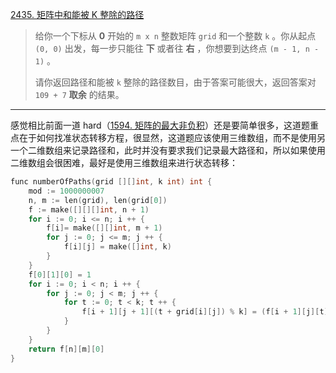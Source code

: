 [2435. 矩阵中和能被 K 整除的路径](https://leetcode.cn/problems/paths-in-matrix-whose-sum-is-divisible-by-k/)

> 给你一个下标从 **0** 开始的 `m x n` 整数矩阵 `grid` 和一个整数 `k` 。你从起点 `(0, 0)` 出发，每一步只能往 **下** 或者往 **右** ，你想要到达终点 `(m - 1, n - 1)` 。
>
> 请你返回路径和能被 `k` 整除的路径数目，由于答案可能很大，返回答案对 `109 + 7` **取余** 的结果。

---

感觉相比前面一道 hard（[1594. 矩阵的最大非负积](https://leetcode.cn/problems/maximum-non-negative-product-in-a-matrix/)）还是要简单很多，这道题重点在于如何找准状态转移方程，很显然，这道题应该使用三维数组，而不是使用另一个二维数组来记录路径和，此时并没有要求我们记录最大路径和，所以如果使用二维数组会很困难，最好是使用三维数组来进行状态转移：

```c
func numberOfPaths(grid [][]int, k int) int {
    mod := 1000000007
    n, m := len(grid), len(grid[0])
    f := make([][][]int, n + 1)
    for i := 0; i <= n; i ++ {
        f[i]= make([][]int, m + 1)
        for j := 0; j <= m; j ++ {
            f[i][j] = make([]int, k)
        }
    }
    f[0][1][0] = 1
    for i := 0; i < n; i ++ {
        for j := 0; j < m; j ++ {
            for t := 0; t < k; t ++ {
                f[i + 1][j + 1][(t + grid[i][j]) % k] = (f[i + 1][j][t] + f[i][j + 1][t]) % mod
            }
        }
    }
    return f[n][m][0]
}
```

